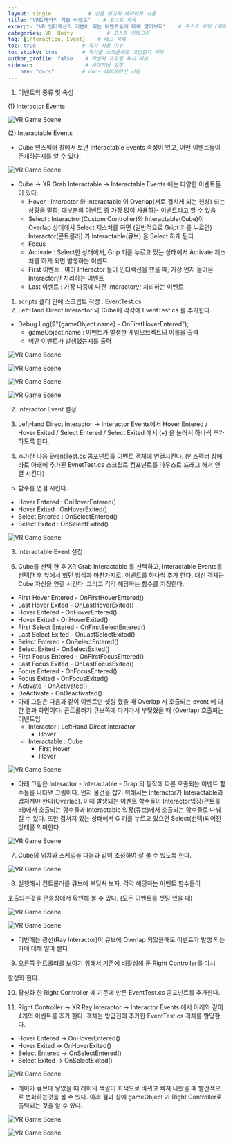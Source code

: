 ```yaml
---
layout: single            # 싱글 페이지 레이아웃 사용
title: "VR트래커의 기본 이벤트"    # 포스트 제목
excerpt: "VR 인터랙션의 기본이 되는 이벤트들에 대해 알아보자"    # 포스트 요약 (목록에서 표시됨)
categories: VR, Unity           # 포스트 카테고리
tag: [Interaction, Event]    # 태그 목록
toc: true               # 목차 사용 여부
toc_sticky: true        # 목차를 스크롤해도 고정할지 여부
author_profile: false    # 작성자 프로필 표시 여부
sidebar:                 # 사이드바 설정
    nav: "docs"         # docs 네비게이션 사용
---
```


1. 이벤트의 종류 및 속성

(1) Interactor Events

![VR Game Scene](https://lh7-us.googleusercontent.com/WQc5CWDS8xTKSuR7OHzIhBbeN5MpoqSM8tSM8M51alfRgFNU1RqQc2C3MZulyXDEr49NuCs9Z6aLNCkYrsIyUG7jtWH088VuRSG1bOHmy8RoviB0NlnsEIrFb2M41NIiEs9S2o8Is7XDhzQxHCWuBdQ)

(2) Interactable Events

- Cube 인스펙터 창에서 보면 Interactable Events 속성이 있고, 어떤 이벤트들이 존재하는지를 알 수 있다.

![VR Game Scene](https://lh7-us.googleusercontent.com/ciS2kzRMYn-T9aAI7YHPum4vtgJ-7DTtfZYNoFRdGJe7_6osbdcxIBMcrvxS_eR6kawUrV_AT-tDWn9MH2jJVaRZCIzn2XOECPkxFCE1jcb0Ux5Hy7h56EAa1kdI4GDNNBEu5ts2bZiHcx1Gd8YGLLA)

- Cube → XR Grab Interactable → Interactable Events 에는 다양한 이벤트들이 있다.
  - Hover : Interactor 와 Interactable 이 Overlap(서로 겹치게 되는 현상) 되는 상황을 말함, 대부분의 이벤트 중 가장 많이 사용하는 이벤트라고 할 수 있음
  - Select : Interactror(Custom Controller)와 Interactable(Cube)이 Overlap 상태에서 Select 제스처를 하면 (일반적으로 Gript 키를 누르면) Interactor(콘트롤러) 가 Interactable(큐브) 을 Select 하게 된다.
  - Focus
  - Activate : Select한 상태에서, Grip 키를 누르고 있는 상태에서 Activate 제스처를 하게 되면 발생하는 이벤트
  - First 이벤트 : 여러 Interactor 들이 인터랙션을 했을 때, 가장 먼저 들어온 Interactor만 처리하는 이벤트
  - Last 이벤트 : 가장 나중에 나간 Interactor만 처리하는 이벤트

1. scripts 폴더 안에 스크립트 작성 : EventTest.cs
2. LeftHand Direct Interactor 와 Cube에 각각에 EventTest.cs 를 추가한다.

- Debug.Log($"{gameObject.name} - OnFirstHoverEntered");
  - gameObject.name : 이벤트가 발생한 게임오브젝트의 이름을 출력
  - 어떤 이벤트가 발생했는지를 출력

![VR Game Scene](https://lh7-us.googleusercontent.com/NMFA53UgEjtiw_0sWmW1i403rTqHUSdA_6MQyYcM_ZwfcqH8cwve_jC89ZFxiCpU1iOlgbZt7yDgUjHJWhCaqr48T0vnVBrt5tVJg6o2ByGSqFroBVpVwv0tZjCzFAuZWYiTkM8fHK_shX4D4vrJAJA)

![VR Game Scene](https://lh7-us.googleusercontent.com/pxxgujFQ-Ue5iI5vQ4W912nR0w9xs9iL1gytkVoVGYFUVQPqjr0673b6VAWRHcPwRgUcXY19rjdafDBuCDDdko-HIfcoeLdzZYbtWzeCrI0gA7NHoMtvyowUiBMVE1Qt6JZwOvZGhqexm5cC97Ms9-c)

![VR Game Scene](https://lh7-us.googleusercontent.com/wHsr1vAjoYgmvIIIiJznBmQVEZztZBMStuLkZbNfEJqtX_veeNtbptTBTubP9pNK7VggBbNG-SLlXQJue-TwTEzeG2eGsF-DIiTtwSanybuscA2PR1OsPcrvl0bIBD-aRWGhXc5n_mgBOlb7X-foofg)

![VR Game Scene](https://lh7-us.googleusercontent.com/7u8di0T6D6g7e7qbtDBHNcHbpJwTWRsIJccbA6clGZcLFMMU-49eX1ZtG0v6TRYurDakWBiX4F-zsF6jXXYNuVqOFkGJRX5vL0okKUryCj5xTdEQX0X_SGeHxnGou1hIl3V7Gk1VQIVRdOkWNvPLrMY)

2. Interactor Event 설정

3) LeftHand Direct Interactor → Interactor Events에서 Hover Entered / Hover Exited / Select Entered / Select Exited 에서 (+) 을 눌러서 하나씩 추가하도록 한다.

4) 추가한 다음 EventTest.cs 콤포넌트를 이벤트 객체에 연결시킨다. (인스펙터 창에 바로 아래에 추가된 EvnetTest.cs 스크립트 컴포넌트를 마우스로 드래그 해서 연결 시킨다)

5) 함수를 연결 시킨다.

- Hover Entered : OnHoverEntered()
- Hover Exited : OnHoverExited()
- Select Entered : OnSelectEntered()
- Select Exited : OnSelectExited()

![VR Game Scene](https://lh7-us.googleusercontent.com/gswrk4n9bZnNlBfJJfNTwhqilqcwFy8JH6pbg23g5cXKCJFXB7kU_s4fKtngeW2L7aRRsuaRTGjccYQTIjlfEs4mC9Pgs8NvnKqGQAC9dL1Ud69l_U1sXidltfxdp878AQ4riIMtm8gh8QqGOD46IKI)

3. Interactable Event 설정

6) Cube를 선택 한 후 XR Grab Interactable 를 선택하고, Interactable Events를 선택한 후 앞에서 했던 방식과 마찬가지로. 이벤트를 하나씩 추가 한다. 대신 객체는 Cube 자신을 연결 시킨다. 그리고 각각 해당하는 함수를 지정한다.

- First Hover Entered - OnFirstHoverEntered()
- Last Hover Exited - OnLastHoverExited()
- Hover Entered - OnHoverEntered()
- Hover Exited - OnHoverExited()
- First Select Entered - OnFirstSelectEntered()
- Last Select Exited - OnLastSelectExited()
- Select Entered - OnSelectEntered()
- Select Exited - OnSelectExited()
- First Focus Entered - OnFirstFocusEntered()
- Last Focus Exited - OnLastFocusExited()
- Focus Entered - OnFocusEntered()
- Focus Exited - OnFocusExited()
- Activate - OnActivated()
- DeActivate - OnDeactivated()
- 아래 그림은 다음과 같이 이벤트만 셋팅 했을 때 Overlap 시 호출되는 event 에 대한 결과 화면이다. 콘트롤러가 큐브쪽에 다가가서 부딪혔을 때 (Overlap) 호출되는 이벤트임
  - Interactor : LeftHand Direct Interactor
    - Hover
  - Interactable : Cube
    - First Hover
    - Hover

![VR Game Scene](https://lh7-us.googleusercontent.com/MAXTBNlN4hwMzr-kF3s3wtxfEKFJQ_0WGnj6EhAMOjE3KOO-x2sNBuzPFjHvX4ZCAXULUbVIm-vVn88Erlsm_uoGznwSCA3IuRSt7nWPT8V9bEFS5QPTJDb6OnF-WHfeMR_OjoVgdWVmBywpUGGzPmE)

- 아래 그림은 Interactor - Interactable - Grap 의 동작에 따른 호출되는 이벤트 함수들을 나타낸 그림이다. 먼저 물건을 잡기 위해서는 Interactor가 Interactable과 겹쳐져야 한다(Overlap). 이때 발생되는 이벤트 함수들이 Interactor입장(콘트롤러)에서 호출되는 함수들과 Interactable 입장(큐브)에서 호출되는 함수들로 나눠 질 수 있다. 또한 겹쳐져 있는 상태에서 G 키를 누르고 있으면 Select(선택)되어진 상태를 의미한다.

![VR Game Scene](https://lh7-us.googleusercontent.com/kx-0b8NoGpWS4my7jYxryFDt7TFeWLkzIj4JcYfYd-AQPpOhNhOXIc1xwTJ38jVdnba0FzqdP7hukk2PKnyc1MGqKjBzjAyMXdnG6royFqz_BOHV4w7osi1cqvHvaQB4qOtJqNt9V7b5g-hu1WECCZA)

7) Cube의 위치와 스케일을 다음과 같이 조정하여 잘 볼 수 있도록 한다.

![VR Game Scene](https://lh7-us.googleusercontent.com/Bu-6hu53mSfMsovD6wdpeg_FSCdeAWzBezpYjF7rehu40JJpyilwjIjI2R-sJd2lEv7DDdwrwUA2SfHmQc-EtJ-sAdh_K7kKz9FRo9_DQF6kvKoUhEKDI_c0BJg6zh2_OsLvch_RsstytSjQPQnOJss)

8) 실행해서 컨트롤러를 큐브에 부딪쳐 보자. 각각 해당하는 이벤트 함수들이

호출되는것을 콘솔창에서 확인해 볼 수 있다. (모든 이벤트를 셋팅 했을 때)

![VR Game Scene](https://lh7-us.googleusercontent.com/MUgAjby6Qh5YVoOxKKCEnjQwu4Vu59P2yf21CgsDuXqVDhmXoiR03zJkVjr7C6OowJySes6G1IcJMhc54_MEMVYZVo9wJqBDaDj2Xm3grJvILNJ5S-VtAy2y8EEMNVeTZHGqVXJd9np_xquoOvywyBk)

![VR Game Scene](https://lh7-us.googleusercontent.com/x-IiBzN5K4rl_NOcrmSu2Ac3JoiPgZ6C-lsmW1ai5wIHcbnMzlvs-eNJRV5p5S7UjWYq2fHeictij7-DI5srD2myObCin9PaMF4Lf2BZugnjQ2okdWaYO2elwGo-UPAeC5L8RpON5--_0XleHmm5Lno)

- 이번에는 광선(Ray Interactor)이 큐브에 Overlap 되었을때도 이벤트가 발생 되는가에 대해 알아 본다.

9) 오른쪽 컨트롤러를 보이기 위해서 기존에 비활성해 둔 Right Controller를 다시

활성화 한다.

10) 활성화 한 Right Controller 에 기존에 만든 EventTest.cs 콤포넌트를 추가한다.

11) Right Controller → XR Ray Interactor → Interactor Events 에서 아래와 같이 4개의 이벤트를 추가 한다. 객체는 방금전에 추가한 EventTest.cs 객체를 할당한다.

- Hover Entered → OnHoverEntered()
- Hover Exited → OnHoverExited()
- Select Entered → OnSelectEntered()
- Select Exited → OnSelectExited()

![VR Game Scene](https://lh7-us.googleusercontent.com/mk6yy67QW7_8IqjyMClTUNr7A7Ce7oDdXMf6zZEIHRzK4YFuC2RDTc0RCPdP7BTexyWsR5quBEfJdPsh86weF4TStBmhKoNVpiCg7NTbdJBMxqP0Cs5tco9I_ORwcCCtRo5ivkieHXn709zI-h_DRJM)

- 레이가 큐브에 닿았을 때 레이의 색깔이 회색으로 바뀌고 빠져 나왔을 때 빨간색으로 변화하는것을 볼 수 있다. 아래 결과 창에 gameObject 가 Right Controller로 출력되는 것을 알 수 있다.

![VR Game Scene](https://lh7-us.googleusercontent.com/QOZ21otyTJzdapcGz5dEQ1F97AWvjGXk1NJCi5RStwFm1c-dmFg-1xLdZ0OSmvqmA2WEOnamNwsZbt59KxJ0J8dt_QtqKnweNouaVvlDaH8r5ApSeSHQn_iqUPGSygYY-BMcNHvN6aEthR8K8M0R2MA)

![VR Game Scene](https://lh7-us.googleusercontent.com/lqInZ8ekn3Dio5geSNrbBAUerHmL3XYppI3P_k2h0Qzi_2y-IxRaaTJ0pp09BwaTvmU77baKj5JdteZ2ySaGFrW2P01-E-Hb9ZBjAPMjNh-h_jtm0PnZBbER783k5QXZY_j_1i8hiQ_XxWaFVEZ4uAI)